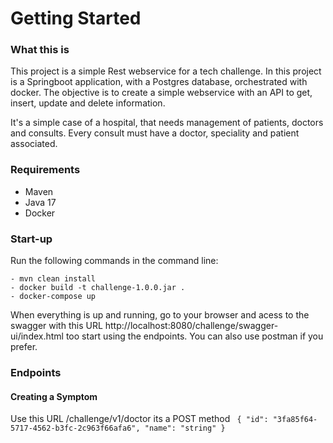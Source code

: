 # **Getting Started**

### **What this is**

This project is a simple Rest webservice for a tech challenge. In this project is a Springboot application, with a Postgres database, orchestrated with docker.
The objective is to create a simple webservice with an API to get, insert, update and delete information.

It's a simple case of a hospital, that needs management of patients, doctors and consults. Every consult must have a doctor, speciality and patient associated.


### **Requirements**

 - Maven
 - Java 17
 - Docker

### **Start-up**

Run the following commands in the command line:

    - mvn clean install 
    - docker build -t challenge-1.0.0.jar .
    - docker-compose up

When everything is up and running, go to your browser and acess to the swagger with this URL http://localhost:8080/challenge/swagger-ui/index.html too start using the endpoints.
You can also use postman if you prefer.

### **Endpoints**

#### **Creating a Symptom**
Use this URL /challenge/v1/doctor its a POST method
`` 
{
  "id": "3fa85f64-5717-4562-b3fc-2c963f66afa6",
  "name": "string"
}
``
